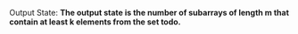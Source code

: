 Output State: **The output state is the number of subarrays of length m that contain at least k elements from the set todo.**